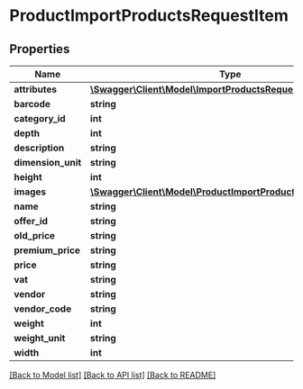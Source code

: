 # ProductImportProductsRequestItem

## Properties
Name | Type | Description | Notes
------------ | ------------- | ------------- | -------------
**attributes** | [**\Swagger\Client\Model\ImportProductsRequestAttributes[]**](ImportProductsRequestAttributes.md) |  | [optional] 
**barcode** | **string** |  | [optional] 
**category_id** | **int** |  | [optional] 
**depth** | **int** |  | [optional] 
**description** | **string** |  | [optional] 
**dimension_unit** | **string** |  | [optional] 
**height** | **int** |  | [optional] 
**images** | [**\Swagger\Client\Model\ProductImportProductsRequestImage[]**](ProductImportProductsRequestImage.md) |  | [optional] 
**name** | **string** |  | [optional] 
**offer_id** | **string** |  | [optional] 
**old_price** | **string** |  | [optional] 
**premium_price** | **string** |  | [optional] 
**price** | **string** |  | [optional] 
**vat** | **string** |  | [optional] 
**vendor** | **string** |  | [optional] 
**vendor_code** | **string** |  | [optional] 
**weight** | **int** |  | [optional] 
**weight_unit** | **string** |  | [optional] 
**width** | **int** |  | [optional] 

[[Back to Model list]](../README.md#documentation-for-models) [[Back to API list]](../README.md#documentation-for-api-endpoints) [[Back to README]](../README.md)


